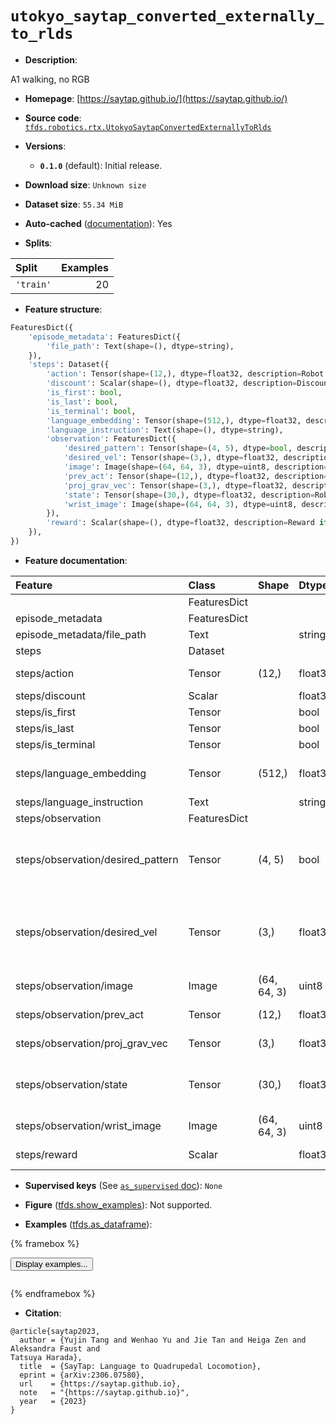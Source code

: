 <div itemscope itemtype="http://schema.org/Dataset">
  <div itemscope itemprop="includedInDataCatalog" itemtype="http://schema.org/DataCatalog">
    <meta itemprop="name" content="TensorFlow Datasets" />
  </div>
  <meta itemprop="name" content="utokyo_saytap_converted_externally_to_rlds" />
  <meta itemprop="description" content="A1 walking, no RGB&#10;&#10;To use this dataset:&#10;&#10;```python&#10;import tensorflow_datasets as tfds&#10;&#10;ds = tfds.load(&#x27;utokyo_saytap_converted_externally_to_rlds&#x27;, split=&#x27;train&#x27;)&#10;for ex in ds.take(4):&#10;  print(ex)&#10;```&#10;&#10;See [the guide](https://www.tensorflow.org/datasets/overview) for more&#10;informations on [tensorflow_datasets](https://www.tensorflow.org/datasets).&#10;&#10;" />
  <meta itemprop="url" content="https://www.tensorflow.org/datasets/catalog/utokyo_saytap_converted_externally_to_rlds" />
  <meta itemprop="sameAs" content="https://saytap.github.io/" />
  <meta itemprop="citation" content="@article{saytap2023,&#10;  author = {Yujin Tang and Wenhao Yu and Jie Tan and Heiga Zen and Aleksandra Faust and&#10;Tatsuya Harada},&#10;  title  = {SayTap: Language to Quadrupedal Locomotion},&#10;  eprint = {arXiv:2306.07580},&#10;  url    = {https://saytap.github.io},&#10;  note   = &quot;{https://saytap.github.io}&quot;,&#10;  year   = {2023}&#10;}" />
</div>

# `utokyo_saytap_converted_externally_to_rlds`


*   **Description**:

A1 walking, no RGB

*   **Homepage**: [https://saytap.github.io/](https://saytap.github.io/)

*   **Source code**:
    [`tfds.robotics.rtx.UtokyoSaytapConvertedExternallyToRlds`](https://github.com/tensorflow/datasets/tree/master/tensorflow_datasets/robotics/rtx/rtx.py)

*   **Versions**:

    *   **`0.1.0`** (default): Initial release.

*   **Download size**: `Unknown size`

*   **Dataset size**: `55.34 MiB`

*   **Auto-cached**
    ([documentation](https://www.tensorflow.org/datasets/performances#auto-caching)):
    Yes

*   **Splits**:

Split     | Examples
:-------- | -------:
`'train'` | 20

*   **Feature structure**:

```python
FeaturesDict({
    'episode_metadata': FeaturesDict({
        'file_path': Text(shape=(), dtype=string),
    }),
    'steps': Dataset({
        'action': Tensor(shape=(12,), dtype=float32, description=Robot action, consists of [12x joint positios].),
        'discount': Scalar(shape=(), dtype=float32, description=Discount if provided, default to 1.),
        'is_first': bool,
        'is_last': bool,
        'is_terminal': bool,
        'language_embedding': Tensor(shape=(512,), dtype=float32, description=Kona language embedding. See https://tfhub.dev/google/universal-sentence-encoder-large/5),
        'language_instruction': Text(shape=(), dtype=string),
        'observation': FeaturesDict({
            'desired_pattern': Tensor(shape=(4, 5), dtype=bool, description=Desired foot contact pattern for the 4 legs, the 4 rows are for the front right, front left, rear right and rear left legs, the pattern length is 5 (=0.1s).),
            'desired_vel': Tensor(shape=(3,), dtype=float32, description=Desired velocites. The first 2 are linear velocities along and perpendicular to the heading direction, the 3rd is the desired angular velocity about the yaw axis.),
            'image': Image(shape=(64, 64, 3), dtype=uint8, description=Dummy camera RGB observation.),
            'prev_act': Tensor(shape=(12,), dtype=float32, description=Actions applied in the previous step.),
            'proj_grav_vec': Tensor(shape=(3,), dtype=float32, description=The gravity vector [0, 0, -1] in the robot base frame.),
            'state': Tensor(shape=(30,), dtype=float32, description=Robot state, consists of [3x robot base linear velocity, 3x base angular vel, 12x joint position, 12x joint velocity].),
            'wrist_image': Image(shape=(64, 64, 3), dtype=uint8, description=Dummy wrist camera RGB observation.),
        }),
        'reward': Scalar(shape=(), dtype=float32, description=Reward if provided, 1 on final step for demos.),
    }),
})
```

*   **Feature documentation**:

Feature                           | Class        | Shape       | Dtype   | Description
:-------------------------------- | :----------- | :---------- | :------ | :----------
                                  | FeaturesDict |             |         |
episode_metadata                  | FeaturesDict |             |         |
episode_metadata/file_path        | Text         |             | string  | Path to the original data file.
steps                             | Dataset      |             |         |
steps/action                      | Tensor       | (12,)       | float32 | Robot action, consists of [12x joint positios].
steps/discount                    | Scalar       |             | float32 | Discount if provided, default to 1.
steps/is_first                    | Tensor       |             | bool    |
steps/is_last                     | Tensor       |             | bool    |
steps/is_terminal                 | Tensor       |             | bool    |
steps/language_embedding          | Tensor       | (512,)      | float32 | Kona language embedding. See https://tfhub.dev/google/universal-sentence-encoder-large/5
steps/language_instruction        | Text         |             | string  | Language Instruction.
steps/observation                 | FeaturesDict |             |         |
steps/observation/desired_pattern | Tensor       | (4, 5)      | bool    | Desired foot contact pattern for the 4 legs, the 4 rows are for the front right, front left, rear right and rear left legs, the pattern length is 5 (=0.1s).
steps/observation/desired_vel     | Tensor       | (3,)        | float32 | Desired velocites. The first 2 are linear velocities along and perpendicular to the heading direction, the 3rd is the desired angular velocity about the yaw axis.
steps/observation/image           | Image        | (64, 64, 3) | uint8   | Dummy camera RGB observation.
steps/observation/prev_act        | Tensor       | (12,)       | float32 | Actions applied in the previous step.
steps/observation/proj_grav_vec   | Tensor       | (3,)        | float32 | The gravity vector [0, 0, -1] in the robot base frame.
steps/observation/state           | Tensor       | (30,)       | float32 | Robot state, consists of [3x robot base linear velocity, 3x base angular vel, 12x joint position, 12x joint velocity].
steps/observation/wrist_image     | Image        | (64, 64, 3) | uint8   | Dummy wrist camera RGB observation.
steps/reward                      | Scalar       |             | float32 | Reward if provided, 1 on final step for demos.

*   **Supervised keys** (See
    [`as_supervised` doc](https://www.tensorflow.org/datasets/api_docs/python/tfds/load#args)):
    `None`

*   **Figure**
    ([tfds.show_examples](https://www.tensorflow.org/datasets/api_docs/python/tfds/visualization/show_examples)):
    Not supported.

*   **Examples**
    ([tfds.as_dataframe](https://www.tensorflow.org/datasets/api_docs/python/tfds/as_dataframe)):

<!-- mdformat off(HTML should not be auto-formatted) -->

{% framebox %}

<button id="displaydataframe">Display examples...</button>
<div id="dataframecontent" style="overflow-x:auto"></div>
<script>
const url = "https://storage.googleapis.com/tfds-data/visualization/dataframe/utokyo_saytap_converted_externally_to_rlds-0.1.0.html";
const dataButton = document.getElementById('displaydataframe');
dataButton.addEventListener('click', async () => {
  // Disable the button after clicking (dataframe loaded only once).
  dataButton.disabled = true;

  const contentPane = document.getElementById('dataframecontent');
  try {
    const response = await fetch(url);
    // Error response codes don't throw an error, so force an error to show
    // the error message.
    if (!response.ok) throw Error(response.statusText);

    const data = await response.text();
    contentPane.innerHTML = data;
  } catch (e) {
    contentPane.innerHTML =
        'Error loading examples. If the error persist, please open '
        + 'a new issue.';
  }
});
</script>

{% endframebox %}

<!-- mdformat on -->

*   **Citation**:

```
@article{saytap2023,
  author = {Yujin Tang and Wenhao Yu and Jie Tan and Heiga Zen and Aleksandra Faust and
Tatsuya Harada},
  title  = {SayTap: Language to Quadrupedal Locomotion},
  eprint = {arXiv:2306.07580},
  url    = {https://saytap.github.io},
  note   = "{https://saytap.github.io}",
  year   = {2023}
}
```

